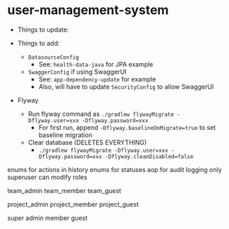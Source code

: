 # user-management-system

* Things to update:
 * Things to add:
     * `DatasourceConfig`
         * See: `health-data-java` for JPA example
     * `SwaggerConfig` if using SwaggerUI
         * See: `app-dependency-update` for example
         * Also, will have to update `SecurityConfig` to allow SwaggerUI

* Flyway
  * Run flyway command as `./gradlew flywayMigrate -Dflyway.user=xxx -Dflyway.password=xxx`
    * For first run, append `-Dflyway.baselineOnMigrate=true` to set baseline migration
  * Clear database (DELETES EVERYTHING)
    * `./gradlew flywayMigrate -Dflyway.user=xxx -Dflyway.password=xxx -Dflyway.cleanDisabled=false`



enums for actions in history
enums for statuses
aop for audit logging
only superuser can modify roles

team_admin
team_member
team_guest

project_admin
project_member
project_guest

super
admin
member
guest